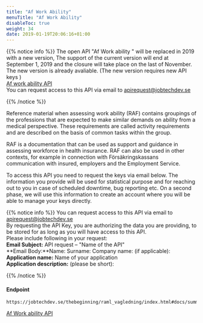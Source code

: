```yaml
---
title: "Af Work Ability"
menuTitle: "Af Work Ability"
disableToc: true
weight: 34
date: 2019-01-19T20:06:16+01:00
---
```


{{% notice info %}}
The open API "Af Work ability " will be replaced in 2019 with a new version,
The support of the current version will end at September 1, 2019 and the closure will take place on the last of November.
The new version is already avaliable. (The new version requires new API keys )   
[Af work ability API](/api/dev_guide/apiconsole/?urls.primaryName=Occupation%20-%20Occupation%20info%20-Work%20ability%20)  
You can request access to this API via email to <apirequest@jobtechdev.se>  

{{% /notice %}}

Reference material when assessing work ability (RAF) contains groupings of the professions that are expected to make similar demands on ability from a medical perspective.
These requirements are called activity requirements and are described on the basis of common tasks within the group.

RAF is a documentation that can be used as support and guidance in assessing workforce in health insurance. RAF can also be used in other contexts, for example in connection with Försäkringskassans communication with insured, employers and the Employment Service.  

To access this API you need to request the keys via email below. The information you provide will be used for statistical purpose and for reaching out to you in case of scheduled downtime, bug reporting etc. On a second phase, we will use this information to create an account where you will be able to manage your keys directly.

{{% notice info %}}
You can request access to this API via email to <apirequest@jobtechdev.se>  
By requesting the API Key, you are authorizing the data you are providing, to be stored for as long as you will have access to this API.  
Please include following in your request:  
**Email Subject:** API request – "Name of the API"  
**Email Body:**Name:  Surname:  Company name: (if applicable):  
**Application name:** Name of your application  
**Application description:** (please be short):  

{{% /notice %}}

#### Endpoint
```
https://jobtechdev.se/thebeginning/raml_vagledning/index.html#docs/summary/summary
```

[Af Work ability API](/thebeginning/raml_vagledning/index.html#docs/summary/summary)

